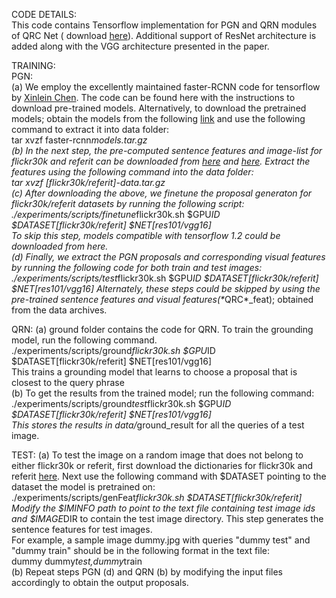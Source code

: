 <p>CODE DETAILS: <br />
    This code contains Tensorflow implementation for PGN and QRN modules of QRC Net ( download <a href="https://arxiv.org/pdf/1708.01676">here</a>). Additional
    support of ResNet architecture is added along with the VGG architecture presented in the paper.  </p>

<p>TRAINING: <br />
     PGN: <br />
        (a) We employ the excellently maintained faster-RCNN code for tensorflow by <a href="https://github.com/endernewton/tf-faster-rcnn">Xinlein Chen</a>. 
            The code can be found here with the instructions to download pre-trained models. 
            Alternatively, to download the pretrained models; obtain the models from the following <a href="https://drive.google.com/file/d/1hDZF-6e5LXEEuhcBrIJhZ4AcKtaAjfRB/view?usp=sharing">link</a> and use the following command to extract it into data folder: <br />
                tar xvzf faster-rcnn<em>models.tar.gz <br />
        (b) In the next step, the pre-computed sentence features and image-list for flickr30k and referit can be downloaded from <a href="https://drive.google.com/file/d/1UcI60Xf4LUTRWA7OqB_FJNPxg6sk661x/view?usp=sharing">here</a> and <a href="https://drive.google.com/file/d/1seluBU4NkUa3R4-ScxqVt9Lcji94rJil/view?usp=sharing">here</a>. 
            Extract the features using the following command into the data folder: <br />
                tar xvzf [flickr30k/referit]-data.tar.gz <br />
        (c) After downloading the above, we finetune the proposal generaton for flickr30k/referit datasets by running the following script: <br />
                ./experiments/scripts/finetune</em>flickr30k.sh $GPU<em>ID $DATASET[flickr30k/referit] $NET[res101/vgg16] <br />
        To skip this step, models compatible with tensorflow 1.2 could be downloaded from here. <br />
        (d) Finally, we extract the PGN proposals and corresponding visual features by running the following code for both train and test images: <br />
                ./experiments/scripts/test</em>flickr30k.sh $GPU<em>ID $DATASET[flickr30k/referit] $NET[res101/vgg16]
        Alternately, these steps could be skipped by using the pre-trained sentence features and visual features(*</em>QRC*_feat); obtained from the data archives.  </p>

<p>QRN:
    (a) ground folder contains the code for QRN. To train the grounding model, run the following command. <br />
            ./experiments/scripts/ground<em>flickr30k.sh $GPU</em>ID $DATASET[flickr30k/referit] $NET[res101/vgg16] <br />
        This trains a grounding model that learns to choose a proposal that is closest to the query phrase <br />
    (b) To get the results from the trained model; run the following command: <br />
            ./experiments/scripts/ground<em>test</em>flickr30k.sh $GPU<em>ID $DATASET[flickr30k/referit] $NET[res101/vgg16] <br />
        This stores the results in data/<dataset></em>ground_result for all the queries of a test image.  </p>

<p>TEST:
    (a) To test the image on a random image that does not belong to either flickr30k or referit, first download the
    dictionaries for flickr30k and referit <a href="https://drive.google.com/file/d/1dt5m1-7mY3FAB6U5xwh1MpzsAZShBHyt/view?usp=sharing">here</a>. Next use the following command with $DATASET pointing to the dataset
    the model is pretrained on: <br />
            ./experiments/scripts/genFeat<em>flickr30k.sh  $DATASET[flickr30k/referit] <br />
    Modify the $IMINFO path to point to the text file containing test image ids and $IMAGE</em>DIR to contain the test image
    directory. This step generates the sentence features for test images. <br />
        For example, a sample image dummy.jpg with queries "dummy test" and "dummy train" should be in the following
        format in the text file: <br />
            dummy dummy<em>test,dummy</em>train <br />
    (b) Repeat steps PGN (d) and QRN (b) by modifying the input files accordingly to obtain the output proposals.  </p>

